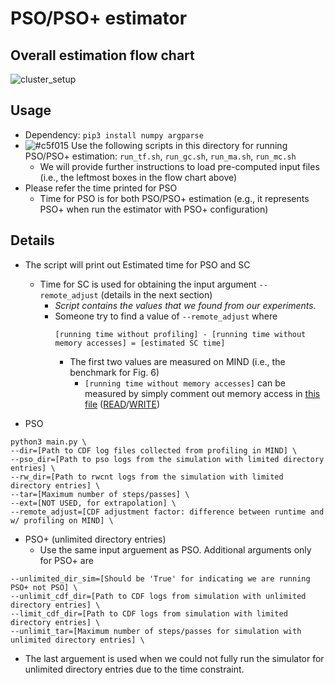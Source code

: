 # PSO/PSO+ estimator
## Overall estimation flow chart
![cluster_setup](https://github.com/shsym/mind/blob/main/tools/pso_estimator/pso_ordering.png?raw=true)

## Usage
  - Dependency: `pip3 install numpy argparse`
  - ![#c5f015](https://via.placeholder.com/15/c5f015/000000?text=+) Use the following scripts in this directory for running PSO/PSO+ estimation: `run_tf.sh`, `run_gc.sh`, `run_ma.sh`, `run_mc.sh`
    - We will provide further instructions to load pre-computed input files (i.e., the leftmost boxes in the flow chart above)
  - Please refer the time printed for PSO
    - Time for PSO is for both PSO/PSO+ estimation (e.g., it represents PSO+ when run the estimator with PSO+ configuration)

## Details
- The script will print out Estimated time for PSO and SC
  - Time for SC is used for obtaining the input argument `--remote_adjust` (details in the next section)
    - *Script contains the values that we found from our experiments.*
    - Someone try to find a value of `--remote_adjust` where
      ```
      [running time without profiling] - [running time without memory accesses] = [estimated SC time]
      ```
      - The first two values are measured on MIND (i.e., the benchmark for Fig. 6)
        - `[running time without memory accesses]` can be measured by simply comment out memory access in [this file](https://github.com/shsym/mind/blob/main/mind_linux/test_programs/04_macro_benchmark/test_program.cpp) ([READ](https://github.com/shsym/mind/blob/60372b492baab7fc11b2578c866d7e28de583a2a/mind_linux/test_programs/04_macro_benchmark/test_program.cpp#L283)/[WRITE](https://github.com/shsym/mind/blob/60372b492baab7fc11b2578c866d7e28de583a2a/mind_linux/test_programs/04_macro_benchmark/test_program.cpp#L295))

- PSO
```
python3 main.py \
--dir=[Path to CDF log files collected from profiling in MIND] \
--pso_dir=[Path to pso logs from the simulation with limited directory entries] \
--rw_dir=[Path to rwcnt logs from the simulation with limited directory entries] \
--tar=[Maximum number of steps/passes] \
--ext=[NOT USED, for extrapolation] \
--remote_adjust=[CDF adjustment factor: difference between runtime and w/ profiling on MIND] \
```

- PSO+ (unlimited directory entries)
  - Use the same input arguement as PSO. Additional arguments only for PSO+ are
```
--unlimited_dir_sim=[Should be 'True' for indicating we are running PSO+ not PSO] \
--unlimit_cdf_dir=[Path to CDF logs from simulation with unlimited directory entries] \
--limit_cdf_dir=[Path to CDF logs from simulation with limited directory entries] \
--unlimit_tar=[Maximum number of steps/passes for simulation with unlimited directory entries] \
```
  - The last arguement is used when we could not fully run the simulator for unlimited directory entries due to the time constraint.
